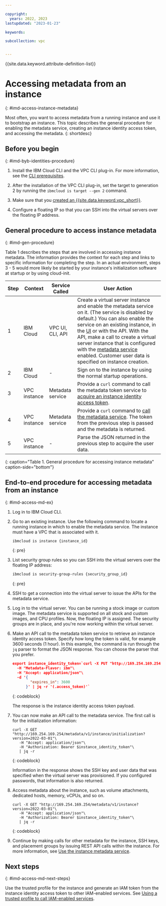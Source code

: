 ```yaml
---

copyright:
  years: 2022, 2023
lastupdated: "2023-01-23"

keywords:

subcollection: vpc


---
```


{{site.data.keyword.attribute-definition-list}}

# Accessing metadata from an instance
{: #imd-access-instance-metadata}

Most often, you want to access metadata from a running instance and use it to bootstrap an instance. This topic describes the general procedure for enabling the metadata service, creating an instance identity access token, and accessing the metadata.
{: shortdesc}

## Before you begin
{: #imd-byb-identities-procedure}

1. Install the IBM Cloud CLI and the VPC CLI plug-in. For more information, see the [CLI prerequisites](/docs/vpc?topic=vpc-set-up-environment#cli-prerequisites-setup).

2. After the installation of the VPC CLI plug-in, set the target to generation 2 by running the `ibmcloud is target --gen 2` command.

3. Make sure that you [created an {{site.data.keyword.vpc_short}}](/docs/vpc?topic=vpc-creating-a-vpc-using-cli#create-a-vpc-cli).

4. Configure a floating IP so that you can SSH into the virtual servers over the floating IP address.

## General procedure to access instance metadata
{: #imd-gen-procedure}

Table 1 describes the steps that are involved in accessing instance metadata. The information provides the context for each step and links to specific information for completing the step. In an actual environment, steps 3 - 5 would more likely be started by your instance's initialization software at startup or by using cloud-init.

| Step | Context | Service Called | User Action |
|------|---------|----------------|-------------|
| 1    | IBM Cloud | VPC UI, CLI, API | Create a virtual server instance and enable the metadata service on it. (The service is disabled by default.) You can also enable the service on an existing instance, in the [UI](/docs/vpc?topic=vpc-imd-configure-service&interface=ui#imd-enable-on-instance-ui) or with the API. With the API, make a call to create a virtual server instance that is configured with the [metadata service](/docs/vpc?topic=vpc-imd-configure-service) enabled. Customer user data is specified on instance creation. |
| 2    | IBM Cloud | - | Sign on to the instance by using the normal startup operations. |
| 3    | VPC instance | Metadata service | Provide a `curl` command to call the metadata token service to [acquire an instance identity access token](/docs/vpc?topic=vpc-imd-configure-service&interface=ui#imd-json-token). |
| 4    | VPC instance | Metadata service | Provide a `curl` command to [call the metadata service](/docs/vpc?topic=vpc-imd-get-metadata#imd-retrieve-instance-data). The token from the previous step is passed and the metadata is returned.|
| 5    | VPC instance | - | Parse the JSON returned in the previous step to acquire the user data. |
{: caption="Table 1. General procedure for accessing instance metadata" caption-side="bottom"}

## End-to-end procedure for accessing metadata from an instance
{: #imd-access-md-ex}

1. Log in to IBM Cloud CLI.

2. Go to an existing instance. Use the following command to locate a running instance in which to enable the metadata service. The instance must have a VPC that is associated with it.

   ```sh
   ibmcloud is instance {instance_id}
   ```
   {: pre}

3. List security group rules so you can SSH into the virtual servers over the floating IP address:

   ```sh
   ibmcloud is security-group-rules {security_group_id}
   ```
   {: pre}

4. SSH to get a connection into the virtual server to issue the APIs for the metadata service.

5. Log in to the virtual server. You can be running a stock image or custom image. The metadata service is supported on all stock and custom images, and CPU profiles. Now, the floating IP is assigned. The security groups are in place, and you're now working within the virtual server.

6. Make an API call to the metadata token service to retrieve an instance identity access token. Specify how long the token is valid, for example 3600 seconds (1 hour). In this example, the command is run through the `jq` parser to format the JSON response. You can choose the parser that you prefer.

   ```json
   export instance_identity_token=`curl -X PUT "http://169.254.169.254/instance_identity/v1/token?version=2022-03-01"\
     -H "Metadata-Flavor: ibm"\
     -H "Accept: application/json"\
     -d '{
           "expires_in": 3600
         }' | jq -r '(.access_token)'`
   ```
   {: codeblock}

   The response is the instance identity access token payload.

7. You can now make an API call to the metadata service. The first call is for the initialization information:

   ```curl
   curl -X GET "http://169.254.169.254/metadata/v1/instance/initialization?version=2022-03-01"\
      -H "Accept: application/json"\
      -H "Authorization: Bearer $instance_identity_token"\
      | jq -r
   ```
   {: codeblock}

   Information in the response shows the SSH key and user data that was specified when the virtual server was provisioned. If you configured passwords, that information is also returned.

8. Access metadata about the instance, such as volume attachments, dedicated hosts, memory, vCPUs, and so on.

   ```curl
   curl -X GET "http://169.254.169.254/metadata/v1/instance?version=2022-03-01"\
      -H "Accept: application/json"\
      -H "Authorization: Bearer $instance_identity_token"\
      | jq -r
   ```
   {: codeblock}

9. Continue by making calls for other metadata for the instance, SSH keys, and placement groups by issuing REST API calls within the instance. For more information, see [Use the instance metadata service](/docs/vpc?topic=vpc-imd-get-metadata).

## Next steps
{: #imd-access-md-next-steps}

Use the trusted profile for the instance and generate an IAM token from the instance identity access token to other IAM-enabled services. See [Using a trusted profile to call IAM-enabled services](/docs/vpc?topic=vpc-imd-trusted-profile-metadata).
